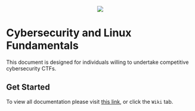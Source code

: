 <p align="center">
  <img src="https://cdn.discordapp.com/attachments/834635214672232462/949788195174879232/banner.jpg" />
</p>

# Cybersecurity and Linux Fundamentals
This document is designed for individuals willing to undertake competitive cybersecurity CTFs. 

## Get Started
To view all documentation please visit [this link](https://github.com/jktrn/cyber/wiki), or click the `Wiki` tab. 
